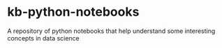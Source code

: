 # kb-python-notebooks
A repository of python notebooks that help understand some interesting concepts in data science
